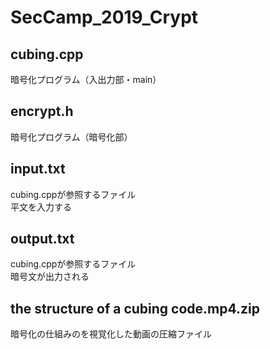 # SecCamp_2019_Crypt

## cubing.cpp
暗号化プログラム（入出力部・main）

## encrypt.h
暗号化プログラム（暗号化部）

## input.txt
cubing.cppが参照するファイル  
平文を入力する

## output.txt
cubing.cppが参照するファイル  
暗号文が出力される

## the structure of a cubing code.mp4.zip
暗号化の仕組みのを視覚化した動画の圧縮ファイル
